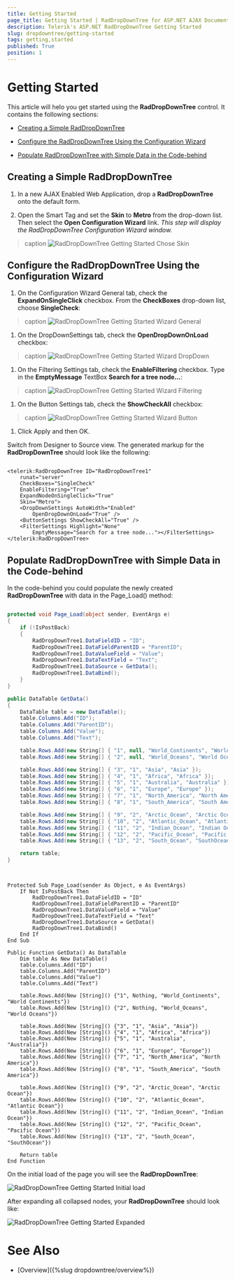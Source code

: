 ```yaml
---
title: Getting Started
page_title: Getting Started | RadDropDownTree for ASP.NET AJAX Documentation
description: Telerik's ASP.NET RadDropDownTree Getting Started
slug: dropdowntree/getting-started
tags: getting,started
published: True
position: 1
---
```


# Getting Started


This article will helo you get started using the **RadDropDownTree** control. It contains the following sections:


* [Creating a Simple RadDropDownTree](#creating-a-simple-raddropdowntree)

* [Configure the RadDropDownTree Using the Configuration Wizard](#configure-the-raddropdowntree-using-the-configuration-wizard)

* [Populate RadDropDownTree with Simple Data in the Code-behind](#populate-raddropdowntree-with-simple-data-in-the-code-behind)



## Creating a Simple RadDropDownTree

1. In a new AJAX Enabled Web Application, drop a **RadDropDownTree** onto the default form.

1. Open the Smart Tag and set the **Skin** to **Metro** from the drop-down list. Then select the **Open Configuration Wizard** link. *This step will display the RadDropDownTree Configuration Wizard window.*
>caption 
![RadDropDownTree Getting Started Chose Skin](images/ddt-getting-started-choose-skin.png)


## Configure the RadDropDownTree Using the Configuration Wizard

1. On the Configuration Wizard General tab, check the **ExpandOnSingleClick** checkbox. From the **CheckBoxes** drop-down list, choose **SingleCheck**:
>caption 
![RadDropDownTree Getting Started Wizard General](images/ddt-getting-started-configuration-wizard-general.png)

1. On the DropDownSettings tab, check the **OpenDropDownOnLoad** checkbox:
>caption 
![RadDropDownTree Getting Started Wizard DropDown](images/ddt-getting-started-configuration-wizard-dropdown.png)

1. On the Filtering Settings tab, check the **EnableFiltering** checkbox. Type in the **EmptyMessage** TextBox **Search for a tree node...**:
>caption 
![RadDropDownTree Getting Started Wizard Filtering](images/ddt-getting-started-configuration-wizard-filtering.png)

1. On the Button Settings tab, check the **ShowCheckAll** checkbox:
>caption 
![RadDropDownTree Getting Started Wizard Button](images/ddt-getting-started-configuration-wizard-buttons.png)

1. Click Apply and then OK.

Switch from Designer to Source view. The generated markup for the **RadDropDownTree** should look like the following:

````ASP.NET

<telerik:RadDropDownTree ID="RadDropDownTree1" 
    runat="server" 
    CheckBoxes="SingleCheck" 
    EnableFiltering="True" 
    ExpandNodeOnSingleClick="True" 
    Skin="Metro">
    <DropDownSettings AutoWidth="Enabled" 
        OpenDropDownOnLoad="True" />
    <ButtonSettings ShowCheckAll="True" />
    <FilterSettings Highlight="None" 
        EmptyMessage="Search for a tree node..."></FilterSettings>
</telerik:RadDropDownTree>

````


## Populate RadDropDownTree with Simple Data in the Code-behind

In the code-behind you could populate the newly created **RadDropDownTree** with data in the Page_Load() method:

````C#

protected void Page_Load(object sender, EventArgs e)
{
    if (!IsPostBack)
    {
        RadDropDownTree1.DataFieldID = "ID";
        RadDropDownTree1.DataFieldParentID = "ParentID";
        RadDropDownTree1.DataValueField = "Value";
        RadDropDownTree1.DataTextField = "Text";
        RadDropDownTree1.DataSource = GetData();
        RadDropDownTree1.DataBind();
    }
}

public DataTable GetData()
{
    DataTable table = new DataTable();
    table.Columns.Add("ID");
    table.Columns.Add("ParentID");
    table.Columns.Add("Value");
    table.Columns.Add("Text");

    table.Rows.Add(new String[] { "1", null, "World_Continents", "World Continents" });
    table.Rows.Add(new String[] { "2", null, "World_Oceans", "World Oceans" });

    table.Rows.Add(new String[] { "3", "1", "Asia", "Asia" });
    table.Rows.Add(new String[] { "4", "1", "Africa", "Africa" });
    table.Rows.Add(new String[] { "5", "1", "Australia", "Australia" });
    table.Rows.Add(new String[] { "6", "1", "Europe", "Europe" });
    table.Rows.Add(new String[] { "7", "1", "North_America", "North America" });
    table.Rows.Add(new String[] { "8", "1", "South_America", "South America" });

    table.Rows.Add(new String[] { "9", "2", "Arctic_Ocean", "Arctic Ocean" });
    table.Rows.Add(new String[] { "10", "2", "Atlantic_Ocean", "Atlantic Ocean" });
    table.Rows.Add(new String[] { "11", "2", "Indian_Ocean", "Indian Ocean" });
    table.Rows.Add(new String[] { "12", "2", "Pacific_Ocean", "Pacific Ocean" });
    table.Rows.Add(new String[] { "13", "2", "South_Ocean", "SouthOcean" });

    return table;
}     
	
````
````VB

Protected Sub Page_Load(sender As Object, e As EventArgs)
	If Not IsPostBack Then
		RadDropDownTree1.DataFieldID = "ID"
		RadDropDownTree1.DataFieldParentID = "ParentID"
		RadDropDownTree1.DataValueField = "Value"
		RadDropDownTree1.DataTextField = "Text"
		RadDropDownTree1.DataSource = GetData()
		RadDropDownTree1.DataBind()
	End If
End Sub

Public Function GetData() As DataTable
	Dim table As New DataTable()
	table.Columns.Add("ID")
	table.Columns.Add("ParentID")
	table.Columns.Add("Value")
	table.Columns.Add("Text")

	table.Rows.Add(New [String]() {"1", Nothing, "World_Continents", "World Continents"})
	table.Rows.Add(New [String]() {"2", Nothing, "World_Oceans", "World Oceans"})

	table.Rows.Add(New [String]() {"3", "1", "Asia", "Asia"})
	table.Rows.Add(New [String]() {"4", "1", "Africa", "Africa"})
	table.Rows.Add(New [String]() {"5", "1", "Australia", "Australia"})
	table.Rows.Add(New [String]() {"6", "1", "Europe", "Europe"})
	table.Rows.Add(New [String]() {"7", "1", "North_America", "North America"})
	table.Rows.Add(New [String]() {"8", "1", "South_America", "South America"})

	table.Rows.Add(New [String]() {"9", "2", "Arctic_Ocean", "Arctic Ocean"})
	table.Rows.Add(New [String]() {"10", "2", "Atlantic_Ocean", "Atlantic Ocean"})
	table.Rows.Add(New [String]() {"11", "2", "Indian_Ocean", "Indian Ocean"})
	table.Rows.Add(New [String]() {"12", "2", "Pacific_Ocean", "Pacific Ocean"})
	table.Rows.Add(New [String]() {"13", "2", "South_Ocean", "SouthOcean"})

	Return table
End Function

````

On the initial load of the page you will see the **RadDropDownTree**:

![RadDropDownTree Getting Started Initial load](images/ddt-getting-started-initial-load.png)

After expanding all collapsed nodes, your **RadDropDownTree** should look like:

![RadDropDownTree Getting Started Expanded](images/ddt-getting-started-tree-expanded.png)



# See Also

 * [Overview]({%slug dropdowntree/overview%})
